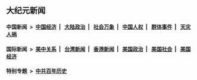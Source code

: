 ## 大纪元新闻

#### 中国新闻 &nbsp;>&nbsp; [中国经济](indexes/ncid283/README.md?08020445) &nbsp;| &nbsp; [大陆政治](indexes/ncid277/README.md?08020445) &nbsp;| &nbsp; [社会万象](indexes/ncid282/README.md?08020445) &nbsp;| &nbsp; [中国人权](indexes/ncid278/README.md?08020445) &nbsp;| &nbsp; [群体事件](indexes/ncid279/README.md?08020445) &nbsp;| &nbsp; [天灾人祸](indexes/ncid280/README.md?08020445)

#### 国际新闻 &nbsp;>&nbsp; [美中关系](indexes/nf1412576/README.md?08020445) &nbsp;| &nbsp; [台湾新闻](indexes/ncid1349361/README.md?08020445) &nbsp;| &nbsp; [香港新闻](indexes/ncid1349362/README.md?08020445) &nbsp;| &nbsp; [美国政治](indexes/ncid1078159/README.md?08020445) &nbsp;| &nbsp; [美国社会](indexes/ncid1078160/README.md?08020445) &nbsp;| &nbsp; [美国经济](indexes/ncid1078158/README.md?08020445)

#### 特别专题 &nbsp;>&nbsp; [中共百年历史](https://github.com/easy2view/epoch-special/blob/master/README.md?08020445)  

